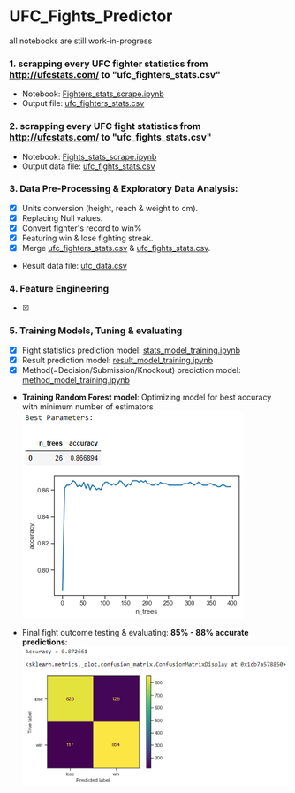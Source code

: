 # UFC_Fights_Predictor
all notebooks are still work-in-progress

### 1. scrapping every UFC fighter statistics from http://ufcstats.com/ to "ufc_fighters_stats.csv"
- Notebook: [Fighters_stats_scrape.ipynb](https://github.com/sagi778/UFC_Fights_Predictor/blob/main/notebooks/Fighters_stats_scrape.ipynb)
- Output file: [ufc_fighters_stats.csv](https://github.com/sagi778/UFC_Fights_Predictor/blob/main/data/ufc_fighters_stats.csv)

### 2. scrapping every UFC fight statistics from http://ufcstats.com/ to "ufc_fights_stats.csv"
- Notebook: [Fights_stats_scrape.ipynb](https://github.com/sagi778/UFC_Fights_Predictor/blob/main/notebooks/Fights_stats_scrape.ipynb)
- Output data file: [ufc_fights_stats.csv](https://github.com/sagi778/UFC_Fights_Predictor/blob/main/data/ufc_fights_stats.csv)

### 3. Data Pre-Processing & Exploratory Data Analysis:
- [x] Units conversion (height, reach & weight to cm).
- [x] Replacing Null values. 
- [x] Convert fighter's record to win%
- [x] Featuring win & lose fighting streak. 
- [x] Merge [ufc_fighters_stats.csv](https://github.com/sagi778/UFC_Fights_Predictor/blob/main/data/ufc_fighters_stats.csv) & [ufc_fights_stats.csv](https://github.com/sagi778/UFC_Fights_Predictor/blob/main/data/ufc_fights_stats.csv).
- Result data file: [ufc_data.csv](https://github.com/sagi778/UFC_Fights_Predictor/blob/main/data/ufc_data.csv)

### 4. Feature Engineering
- [x] 

### 5. Training Models, Tuning & evaluating 
- [x] Fight statistics prediction model: [stats_model_training.ipynb](https://github.com/sagi778/UFC_Fights_Predictor/blob/main/notebooks/stats_model_training.ipynb)
- [x] Result prediction model: [result_model_training.ipynb](https://github.com/sagi778/UFC_Fights_Predictor/blob/main/notebooks/result_model_training.ipynb)
- [x] Method(=Decision/Submission/Knockout) prediction model: [method_model_training.ipynb](https://github.com/sagi778/UFC_Fights_Predictor/blob/main/notebooks/method_model_training.ipynb)

- **Training Random Forest model**: Optimizing model for best accuracy with minimum number of estimators
![rf_model](https://github.com/sagi778/UFC_Fights_Predictor/blob/main/pic/rf_model_opt.png)

- Final fight outcome testing & evaluating:
  **85% - 88% accurate predictions**:
  ![confusion_matrix](https://github.com/sagi778/UFC_Fights_Predictor/blob/main/pic/test_score_confusion_matrix.png)
